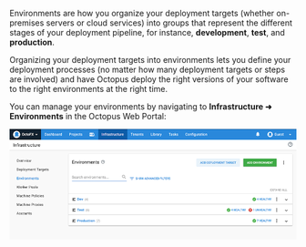 Environments are how you organize your deployment targets (whether on-premises servers or cloud services) into groups that represent the different stages of your deployment pipeline, for instance, **development**, **test**, and **production**.

Organizing your deployment targets into environments lets you define your deployment processes (no matter how many deployment targets or steps are involved) and have Octopus deploy the right versions of your software to the right environments at the right time.

You can manage your environments by navigating to **Infrastructure ➜ Environments** in the Octopus Web Portal:

![The environments area of Octopus Deploy](/docs/shared-content/concepts/images/environments.png)
